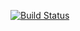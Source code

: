 [![Build Status](https://travis-ci.org/AntonBurduzha/react-quiz.svg?branch=master)](https://travis-ci.org/AntonBurduzha/react-quiz)